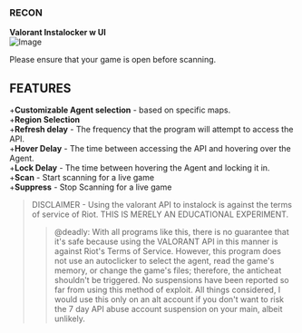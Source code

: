 ### RECON  
**Valorant Instalocker w UI**  
![Image](https://imgur.com/yNQ03AB)

Please ensure that your game is open before scanning.  

## FEATURES
+**Customizable Agent selection** - based on specific maps.  
+**Region Selection**  
+**Refresh delay** - The frequency that the program will attempt to access the API.  
+**Hover Delay** - The time between accessing the API and hovering over the Agent.  
+**Lock Delay** - The time between hovering the Agent and locking it in.  
+**Scan** - Start scanning for a live game  
+**Suppress** - Stop Scanning for a live game  


>DISCLAIMER - Using the valorant API to instalock is against the terms of service of Riot. THIS IS MERELY AN EDUCATIONAL EXPERIMENT.  
>>@deadly: With all programs like this, there is no guarantee that it's safe because using the VALORANT API in this manner is against Riot's Terms of Service. However, this program does not use an autoclicker to select the agent, read the game's memory, or change the game's files; therefore, the anticheat shouldn't be triggered. No suspensions have been reported so far from using this method of exploit. All things considered, I would use this only on an alt account if you don't want to risk the 7 day API abuse account suspension on your main, albeit unlikely.